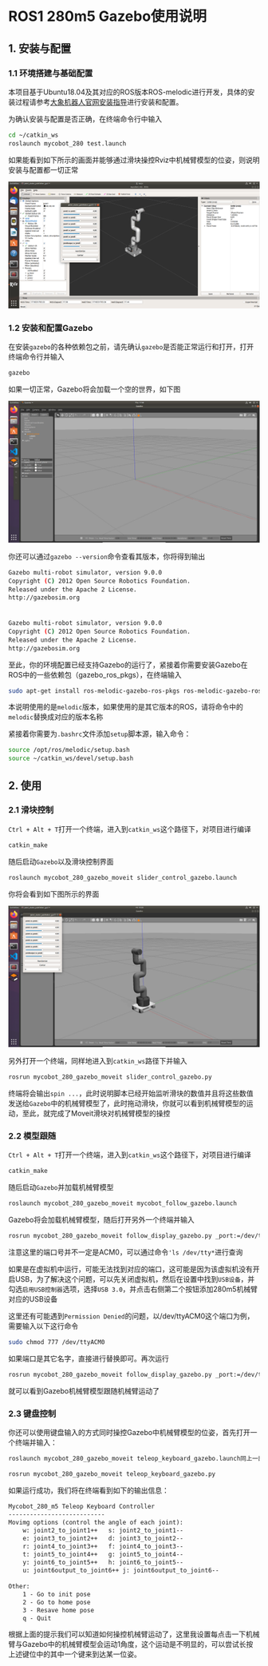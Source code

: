 # ROS1 280m5 Gazebo使用说明

## 1. 安装与配置

### 1.1 环境搭建与基础配置

本项目基于Ubuntu18.04及其对应的ROS版本ROS-melodic进行开发，具体的安装过程请参考[大象机器人官网安装指导](https://docs.elephantrobotics.com/docs/gitbook/12-ApplicationBaseROS/12.1-ROS1/12.1.2-%E7%8E%AF%E5%A2%83%E6%90%AD%E5%BB%BA.html)进行安装和配置。

为确认安装与配置是否正确，在终端命令行中输入

```bash
cd ~/catkin_ws
roslaunch mycobot_280 test.launch
```

如果能看到如下所示的画面并能够通过滑块操控Rviz中机械臂模型的位姿，则说明安装与配置都一切正常

<img src="./image/2.png" title="" alt="2.png" data-align="center">

### 1.2 安装和配置Gazebo

在安装`gazebo`的各种依赖包之前，请先确认`gazebo`是否能正常运行和打开，打开终端命令行并输入

```bash
gazebo
```

如果一切正常，Gazebo将会加载一个空的世界，如下图

<img src="./image/10.png" title="" alt="10.png" data-align="center">

你还可以通过`gazebo --version`命令查看其版本，你将得到输出

```bash
Gazebo multi-robot simulator, version 9.0.0
Copyright (C) 2012 Open Source Robotics Foundation.
Released under the Apache 2 License.
http://gazebosim.org


Gazebo multi-robot simulator, version 9.0.0
Copyright (C) 2012 Open Source Robotics Foundation.
Released under the Apache 2 License.
http://gazebosim.org
```

至此，你的环境配置已经支持Gazebo的运行了，紧接着你需要安装Gazebo在ROS中的一些依赖包（gazebo_ros_pkgs），在终端输入

```bash
sudo apt-get install ros-melodic-gazebo-ros-pkgs ros-melodic-gazebo-ros-control
```

本说明使用的是`melodic`版本，如果使用的是其它版本的ROS，请将命令中的`melodic`替换成对应的版本名称

紧接着你需要为`.bashrc`文件添加`setup`脚本源，输入命令：

```bash
source /opt/ros/melodic/setup.bash
source ~/catkin_ws/devel/setup.bash
```

## 2. 使用

### 2.1 滑块控制

`Ctrl + Alt + T`打开一个终端，进入到`catkin_ws`这个路径下，对项目进行编译

```bash
catkin_make
```

随后启动`Gazebo`以及滑块控制界面

```bash
roslaunch mycobot_280_gazebo_moveit slider_control_gazebo.launch
```

你将会看到如下图所示的界面

<img src="./image/11.png" title="" alt="11.png" data-align="center">

另外打开一个终端，同样地进入到`catkin_ws`路径下并输入

```bash
rosrun mycobot_280_gazebo_moveit slider_control_gazebo.py 
```

终端将会输出`spin ...`，此时说明脚本已经开始监听滑块的数值并且将这些数值发送给`Gazebo`中的机械臂模型了，此时拖动滑块，你就可以看到机械臂模型的运动，至此，就完成了Moveit滑块对机械臂模型的操控

### 2.2 模型跟随

`Ctrl + Alt + T`打开一个终端，进入到`catkin_ws`这个路径下，对项目进行编译

```bash
catkin_make
```

随后启动`Gazebo`并加载机械臂模型

```bash
roslaunch mycobot_280_gazebo_moveit mycobot_follow_gazebo.launch
```

Gazebo将会加载机械臂模型，随后打开另外一个终端并输入

```bash
rosrun mycobot_280_gazebo_moveit follow_display_gazebo.py _port:=/dev/ttyACM0 _baud:=115200
```

注意这里的端口号并不一定是ACM0，可以通过命令`'ls /dev/tty*`进行查询

如果是在虚拟机中运行，可能无法找到对应的端口，这可能是因为该虚拟机没有开启USB，为了解决这个问题，可以先关闭虚拟机，然后在设置中找到`USB设备`，并勾选`启用USB控制器`选项，选择`USB 3.0`，并点击右侧第二个按钮添加280m5机械臂对应的USB设备

这里还有可能遇到`Permission Denied`的问题，以/dev/ttyACM0这个端口为例，需要输入以下这行命令

```bash
sudo chmod 777 /dev/ttyACM0
```

如果端口是其它名字，直接进行替换即可。再次运行

```bash
rosrun mycobot_280_gazebo_moveit follow_display_gazebo.py _port:=/dev/ttyACM0 _baud:=115200
```

就可以看到Gazebo机械臂模型跟随机械臂运动了

### 2.3 键盘控制

你还可以使用键盘输入的方式同时操控Gazebo中机械臂模型的位姿，首先打开一个终端并输入：

```bash
roslaunch mycobot_280_gazebo_moveit teleop_keyboard_gazebo.launch同上一部分相同，我们会看到机械臂模型被加载到Gazebo中，并且所有关节都在初始的位姿上，紧接着我们打开另外一个终端并输入：
```

```bash
rosrun mycobot_280_gazebo_moveit teleop_keyboard_gazebo.py
```

如果运行成功，我们将在终端看到如下的输出信息：

```shell
Mycobot_280_m5 Teleop Keyboard Controller
---------------------------
Movimg options (control the angle of each joint):
    w: joint2_to_joint1++   s: joint2_to_joint1--
    e: joint3_to_joint2++   d: joint3_to_joint2--
    r: joint4_to_joint3++   f: joint4_to_joint3--
    t: joint5_to_joint4++   g: joint5_to_joint4--
    y: joint6_to_joint5++   h: joint6_to_joint5--
    u: joint6output_to_joint6++ j: joint6output_to_joint6--

Other:
    1 - Go to init pose
    2 - Go to home pose
    3 - Resave home pose
    q - Quit
```

根据上面的提示我们可以知道如何操控机械臂运动了，这里我设置每点击一下机械臂与Gazebo中的机械臂模型会运动1角度，这个运动是不明显的，可以尝试长按上述键位中的其中一个键来到达某一位姿。
